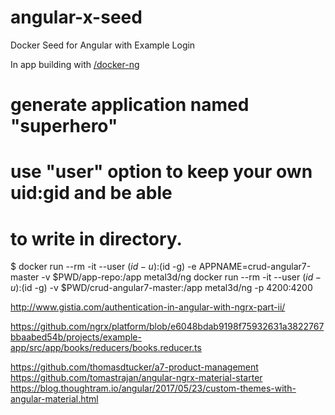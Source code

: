 # angular-x-seed
Docker Seed for Angular with Example Login


In app building with [/docker-ng](https://github.com/metal3d/docker-ng/blob/master/README.md)

# generate application named "superhero"
# use "user" option to keep your own uid:gid and be able
# to write in directory.
$ docker run --rm -it --user $(id -u):$(id -g) -e APPNAME=crud-angular7-master -v $PWD/app-repo:/app metal3d/ng
docker run --rm -it  --user $(id -u):$(id -g)  -v $PWD/crud-angular7-master:/app metal3d/ng  -p 4200:4200




http://www.gistia.com/authentication-in-angular-with-ngrx-part-ii/

https://github.com/ngrx/platform/blob/e6048bdab9198f75932631a3822767bbaabed54b/projects/example-app/src/app/books/reducers/books.reducer.ts

https://github.com/thomasdtucker/a7-product-management
https://github.com/tomastrajan/angular-ngrx-material-starter
https://blog.thoughtram.io/angular/2017/05/23/custom-themes-with-angular-material.html
